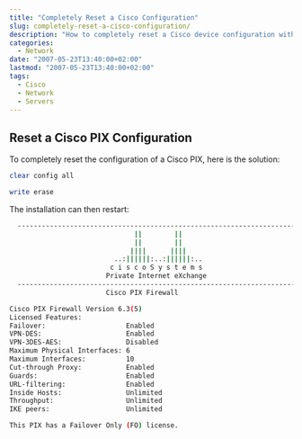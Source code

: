 ```yaml
---
title: "Completely Reset a Cisco Configuration"
slug: completely-reset-a-cisco-configuration/
description: "How to completely reset a Cisco device configuration with simple commands"
categories:
  - Network
date: "2007-05-23T13:40:00+02:00" 
lastmod: "2007-05-23T13:40:00+02:00"
tags:
  - Cisco
  - Network
  - Servers
---
```


## Reset a Cisco PIX Configuration

To completely reset the configuration of a Cisco PIX, here is the solution:

```bash
clear config all
```

```bash
write erase
```

The installation can then restart:

```bash
  -----------------------------------------------------------------------
                               ||        ||
                               ||        ||
                              ||||      ||||
                          ..:||||||:..:||||||:..
                         c i s c o S y s t e m s
                        Private Internet eXchange
  -----------------------------------------------------------------------
                        Cisco PIX Firewall

Cisco PIX Firewall Version 6.3(5)
Licensed Features:
Failover:                    Enabled
VPN-DES:                     Enabled
VPN-3DES-AES:                Disabled
Maximum Physical Interfaces: 6
Maximum Interfaces:          10
Cut-through Proxy:           Enabled
Guards:                      Enabled
URL-filtering:               Enabled
Inside Hosts:                Unlimited
Throughput:                  Unlimited
IKE peers:                   Unlimited

This PIX has a Failover Only (FO) license.
```

